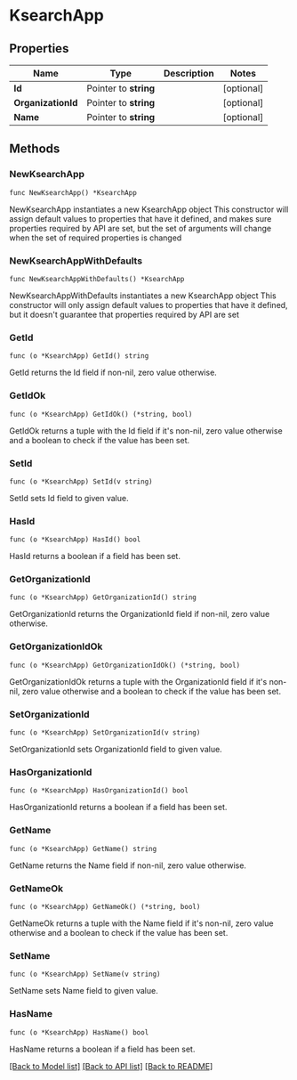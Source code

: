 # KsearchApp

## Properties

Name | Type | Description | Notes
------------ | ------------- | ------------- | -------------
**Id** | Pointer to **string** |  | [optional] 
**OrganizationId** | Pointer to **string** |  | [optional] 
**Name** | Pointer to **string** |  | [optional] 

## Methods

### NewKsearchApp

`func NewKsearchApp() *KsearchApp`

NewKsearchApp instantiates a new KsearchApp object
This constructor will assign default values to properties that have it defined,
and makes sure properties required by API are set, but the set of arguments
will change when the set of required properties is changed

### NewKsearchAppWithDefaults

`func NewKsearchAppWithDefaults() *KsearchApp`

NewKsearchAppWithDefaults instantiates a new KsearchApp object
This constructor will only assign default values to properties that have it defined,
but it doesn't guarantee that properties required by API are set

### GetId

`func (o *KsearchApp) GetId() string`

GetId returns the Id field if non-nil, zero value otherwise.

### GetIdOk

`func (o *KsearchApp) GetIdOk() (*string, bool)`

GetIdOk returns a tuple with the Id field if it's non-nil, zero value otherwise
and a boolean to check if the value has been set.

### SetId

`func (o *KsearchApp) SetId(v string)`

SetId sets Id field to given value.

### HasId

`func (o *KsearchApp) HasId() bool`

HasId returns a boolean if a field has been set.

### GetOrganizationId

`func (o *KsearchApp) GetOrganizationId() string`

GetOrganizationId returns the OrganizationId field if non-nil, zero value otherwise.

### GetOrganizationIdOk

`func (o *KsearchApp) GetOrganizationIdOk() (*string, bool)`

GetOrganizationIdOk returns a tuple with the OrganizationId field if it's non-nil, zero value otherwise
and a boolean to check if the value has been set.

### SetOrganizationId

`func (o *KsearchApp) SetOrganizationId(v string)`

SetOrganizationId sets OrganizationId field to given value.

### HasOrganizationId

`func (o *KsearchApp) HasOrganizationId() bool`

HasOrganizationId returns a boolean if a field has been set.

### GetName

`func (o *KsearchApp) GetName() string`

GetName returns the Name field if non-nil, zero value otherwise.

### GetNameOk

`func (o *KsearchApp) GetNameOk() (*string, bool)`

GetNameOk returns a tuple with the Name field if it's non-nil, zero value otherwise
and a boolean to check if the value has been set.

### SetName

`func (o *KsearchApp) SetName(v string)`

SetName sets Name field to given value.

### HasName

`func (o *KsearchApp) HasName() bool`

HasName returns a boolean if a field has been set.


[[Back to Model list]](../README.md#documentation-for-models) [[Back to API list]](../README.md#documentation-for-api-endpoints) [[Back to README]](../README.md)


